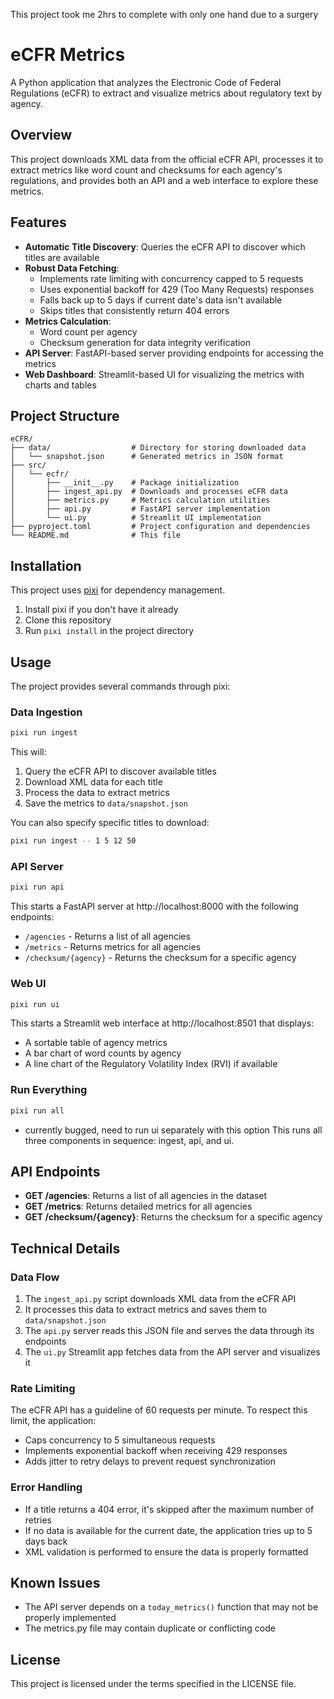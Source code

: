 
This project took me 2hrs to complete with only one hand due to a surgery

# eCFR Metrics

A Python application that analyzes the Electronic Code of Federal Regulations (eCFR) to extract and visualize metrics about regulatory text by agency.

## Overview

This project downloads XML data from the official eCFR API, processes it to extract metrics like word count and checksums for each agency's regulations, and provides both an API and a web interface to explore these metrics.

## Features

- **Automatic Title Discovery**: Queries the eCFR API to discover which titles are available
- **Robust Data Fetching**: 
  - Implements rate limiting with concurrency capped to 5 requests
  - Uses exponential backoff for 429 (Too Many Requests) responses
  - Falls back up to 5 days if current date's data isn't available
  - Skips titles that consistently return 404 errors
- **Metrics Calculation**:
  - Word count per agency
  - Checksum generation for data integrity verification
- **API Server**: FastAPI-based server providing endpoints for accessing the metrics
- **Web Dashboard**: Streamlit-based UI for visualizing the metrics with charts and tables

## Project Structure

```
eCFR/
├── data/                  # Directory for storing downloaded data
│   └── snapshot.json      # Generated metrics in JSON format
├── src/
│   └── ecfr/
│       ├── __init__.py    # Package initialization
│       ├── ingest_api.py  # Downloads and processes eCFR data
│       ├── metrics.py     # Metrics calculation utilities
│       ├── api.py         # FastAPI server implementation
│       └── ui.py          # Streamlit UI implementation
├── pyproject.toml         # Project configuration and dependencies
└── README.md              # This file
```

## Installation

This project uses [pixi](https://github.com/prefix-dev/pixi) for dependency management.

1. Install pixi if you don't have it already
2. Clone this repository
3. Run `pixi install` in the project directory

## Usage

The project provides several commands through pixi:

### Data Ingestion

```bash
pixi run ingest
```

This will:
1. Query the eCFR API to discover available titles
2. Download XML data for each title
3. Process the data to extract metrics
4. Save the metrics to `data/snapshot.json`

You can also specify specific titles to download:

```bash
pixi run ingest -- 1 5 12 50
```

### API Server

```bash
pixi run api
```

This starts a FastAPI server at http://localhost:8000 with the following endpoints:

- `/agencies` - Returns a list of all agencies
- `/metrics` - Returns metrics for all agencies
- `/checksum/{agency}` - Returns the checksum for a specific agency

### Web UI

```bash
pixi run ui
```

This starts a Streamlit web interface at http://localhost:8501 that displays:

- A sortable table of agency metrics
- A bar chart of word counts by agency
- A line chart of the Regulatory Volatility Index (RVI) if available

### Run Everything

```bash
pixi run all
```
* currently bugged, need to run ui separately with this option
This runs all three components in sequence: ingest, api, and ui.

## API Endpoints

- **GET /agencies**: Returns a list of all agencies in the dataset
- **GET /metrics**: Returns detailed metrics for all agencies
- **GET /checksum/{agency}**: Returns the checksum for a specific agency

## Technical Details

### Data Flow

1. The `ingest_api.py` script downloads XML data from the eCFR API
2. It processes this data to extract metrics and saves them to `data/snapshot.json`
3. The `api.py` server reads this JSON file and serves the data through its endpoints
4. The `ui.py` Streamlit app fetches data from the API server and visualizes it

### Rate Limiting

The eCFR API has a guideline of 60 requests per minute. To respect this limit, the application:

- Caps concurrency to 5 simultaneous requests
- Implements exponential backoff when receiving 429 responses
- Adds jitter to retry delays to prevent request synchronization

### Error Handling

- If a title returns a 404 error, it's skipped after the maximum number of retries
- If no data is available for the current date, the application tries up to 5 days back
- XML validation is performed to ensure the data is properly formatted

## Known Issues

- The API server depends on a `today_metrics()` function that may not be properly implemented
- The metrics.py file may contain duplicate or conflicting code

## License

This project is licensed under the terms specified in the LICENSE file.
